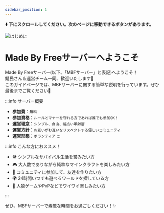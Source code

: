 ```yaml
---
sidebar_position: 1
---
```


**⬇️ 下にスクロールしてください。次のページに移動できるボタンがあります。**

![はじめに](/img/mbf/label_start.png)

# Made By Freeサーバーへようこそ

Made By Freeサーバー(以下、「MBFサーバー」と表記)へようこそ！  
鯖民さん＆運営チーム一同、歓迎いたします🎉  
このガイドページでは、MBFサーバーに関する簡単な説明を行っています。ぜひ最後までご覧ください👀

:::info サーバー概要
- **参加費**：`無料`
- **参加資格**：`ルールとマナーを守れる方であれば誰でも参加OK！`
- **運営理念**：`シンプル、自由、幅広い年齢層`
- **運営方針**：`お互いがお互いをリスペクトする優しいコミュニティ`
- **運営形態**：`ボランティア`
:::


:::info こんな方におススメ！

- 🛠️ シンプルなサバイバル生活を営みたい方  
- 🎮 大人数でありながら純粋なマインクラフトを楽しみたい方  
- 🤝 コミュニティに参加して、友達を作りたい方  
- 🌍 24時間いつでも遊べるワールドを探している方  
- 🐺 人狼ゲームやPvPなどでワイワイ楽しみたい方  

:::

ぜひ、MBFサーバーで素敵な時間をお過ごしください！✨